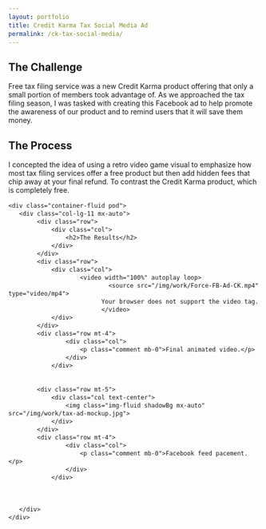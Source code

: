 ```yaml
---
layout: portfolio
title: Credit Karma Tax Social Media Ad
permalink: /ck-tax-social-media/
---
```


<section id="portfolioMain">
       
<!--the challenge-->

<div class="container-fluid pod">
   <div class="col-lg-11 mx-auto">
        <div class="row">
            <div class="col">
                <h2>The Challenge</h2>
                <p class="mb-0">Free tax filing service was a new Credit Karma product offering that only a small portion of members took advantage of. As we approached the tax filing season, I was tasked with creating this Facebook ad to help promote the awareness of our product and to remind users that it will save them money.  </p>
            </div>
        </div>
   </div>
</div>

<!--the challenge end -->


<!--the process-->
<div class="container-fluid pod">
<div class="col-lg-11 mx-auto">
        <div class="row">
            <div class="col">
                <h2>The Process</h2>
                <p class="mb-0">I concepted the idea of using a retro video game visual to emphasize how most tax filing services offer a free product but then add hidden fees that chip away at your final refund. To contrast the Credit Karma product, which is completely free. </p>
            </div>
        </div>
</div>
</div>
<!-- the process end-->

<!--the final product-->

    <div class="container-fluid pod">
       <div class="col-lg-11 mx-auto">
            <div class="row">
                <div class="col">
                    <h2>The Results</h2>
                </div>
            </div>
            <div class="row">
                <div class="col">
                        <video width="100%" autoplay loop>
                                <source src="/img/work/Force-FB-Ad-CK.mp4" type="video/mp4">
                              Your browser does not support the video tag.
                              </video>
                </div>
            </div>
            <div class="row mt-4">
                    <div class="col">
                        <p class="comment mb-0">Final animated video.</p>
                    </div>
                </div>
           
    
            <div class="row mt-5">
                <div class="col text-center">
                    <img class="img-fluid shadowBg mx-auto" src="/img/work/tax-ad-mockup.jpg">
                </div>
            </div>
            <div class="row mt-4">
                    <div class="col">
                        <p class="comment mb-0">Facebook feed pacement.</p>
                    </div>
                </div>
           
                

       </div>
    </div>

<!--the final product end-->

</section>